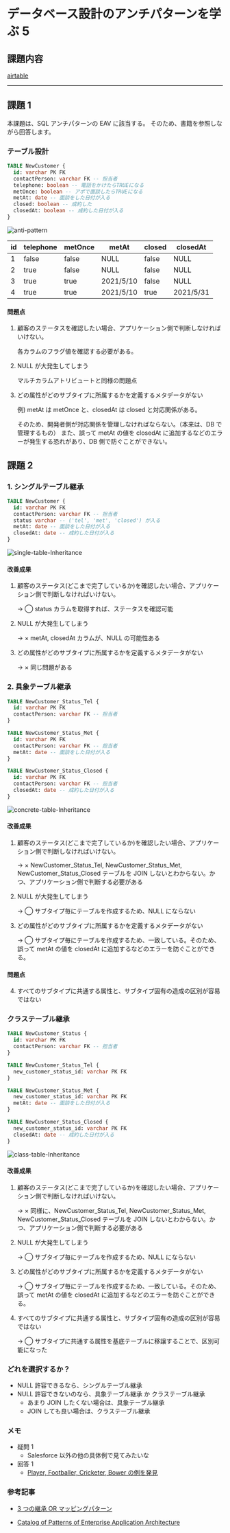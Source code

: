 # データベース設計のアンチパターンを学ぶ 5

## 課題内容

[airtable](https://airtable.com/tblTnXBXFOYJ0J7lZ/viwyi8muFtWUlhNKG/recs0SLG3aI2wTeWi?blocks=hide)

---

## 課題 1

本課題は、SQL アンチパターンの EAV に該当する。
そのため、書籍を参照しながら回答します。

### テーブル設計

```sql
TABLE NewCustomer {
  id: varchar PK FK
  contactPerson: varchar FK -- 担当者
  telephone: boolean -- 電話をかけたらTRUEになる
  metOnce: boolean -- アポで面談したらTRUEになる
  metAt: date -- 面談をした日付が入る
  closed: boolean -- 成約した
  closedAt: boolean -- 成約した日付が入る
}
```

![anti-pattern](./db/anti-pattern.png)

| id  | telephone | metOnce | metAt     | closed | closedAt  |
| --- | --------- | ------- | --------- | ------ | --------- |
| 1   | false     | false   | NULL      | false  | NULL      |
| 2   | true      | false   | NULL      | false  | NULL      |
| 3   | true      | true    | 2021/5/10 | false  | NULL      |
| 4   | true      | true    | 2021/5/10 | true   | 2021/5/31 |

#### 問題点

1. 顧客のステータスを確認したい場合、アプリケーション側で判断しなければいけない。

   各カラムのフラグ値を確認する必要がある。

2. NULL が大発生してしまう

   マルチカラムアトリビュートと同様の問題点

3. どの属性がどのサブタイプに所属するかを定義するメタデータがない

   例) metAt は metOnce と、closedAt は closed と対応関係がある。

   そのため、開発者側が対応関係を管理しなければならない。（本来は、DB で管理するもの）
   また、誤って metAt の値を closedAt に追加するなどのエラーが発生する恐れがあり、DB 側で防ぐことができない。

## 課題 2

### 1. シングルテーブル継承

```sql
TABLE NewCustomer {
  id: varchar PK FK
  contactPerson: varchar FK -- 担当者
  status varchar -- ('tel', 'met', 'closed') が入る
  metAt: date -- 面談をした日付が入る
  closedAt: date -- 成約した日付が入る
}
```

![single-table-Inheritance](./db/single-table-Inheritance.png)

#### 改善成果

1. 顧客のステータス(どこまで完了しているか)を確認したい場合、アプリケーション側で判断しなければいけない。

   -> ◯ status カラムを取得すれば、ステータスを確認可能

2. NULL が大発生してしまう

   -> × metAt, closedAt カラムが、NULL の可能性ある

3. どの属性がどのサブタイプに所属するかを定義するメタデータがない

   -> × 同じ問題がある

### 2. 具象テーブル継承

```sql
TABLE NewCustomer_Status_Tel {
  id: varchar PK FK
  contactPerson: varchar FK -- 担当者
}

TABLE NewCustomer_Status_Met {
  id: varchar PK FK
  contactPerson: varchar FK -- 担当者
  metAt: date -- 面談をした日付が入る
}

TABLE NewCustomer_Status_Closed {
  id: varchar PK FK
  contactPerson: varchar FK -- 担当者
  closedAt: date -- 成約した日付が入る
}
```

![concrete-table-Inheritance](./db/concrete-table-Inheritance.png)

#### 改善成果

1. 顧客のステータス(どこまで完了しているか)を確認したい場合、アプリケーション側で判断しなければいけない。

   -> × NewCustomer_Status_Tel, NewCustomer_Status_Met, NewCustomer_Status_Closed テーブルを JOIN しないとわからない。かつ、アプリケーション側で判断する必要がある

2. NULL が大発生してしまう

   -> ◯ サブタイプ毎にテーブルを作成するため、NULL にならない

3. どの属性がどのサブタイプに所属するかを定義するメタデータがない

   -> ◯ サブタイプ毎にテーブルを作成するため、一致している。そのため、誤って metAt の値を closedAt に追加するなどのエラーを防ぐことができる。

#### 問題点

4. すべてのサブタイプに共通する属性と、サブタイプ固有の造成の区別が容易ではない

### クラステーブル継承

```sql
TABLE NewCustomer_Status {
  id: varchar PK FK
  contactPerson: varchar FK -- 担当者
}

TABLE NewCustomer_Status_Tel {
  new_customer_status_id: varchar PK FK
}

TABLE NewCustomer_Status_Met {
  new_customer_status_id: varchar PK FK
  metAt: date -- 面談をした日付が入る
}

TABLE NewCustomer_Status_Closed {
  new_customer_status_id: varchar PK FK
  closedAt: date -- 成約した日付が入る
}
```

![class-table-Inheritance](./db/class-table-Inheritance.png)

#### 改善成果

1. 顧客のステータス(どこまで完了しているか)を確認したい場合、アプリケーション側で判断しなければいけない。

   -> × 同様に、NewCustomer_Status_Tel, NewCustomer_Status_Met, NewCustomer_Status_Closed テーブルを JOIN しないとわからない。かつ、アプリケーション側で判断する必要がある

2. NULL が大発生してしまう

   -> ◯ サブタイプ毎にテーブルを作成するため、NULL にならない

3. どの属性がどのサブタイプに所属するかを定義するメタデータがない

   -> ◯ サブタイプ毎にテーブルを作成するため、一致している。そのため、誤って metAt の値を closedAt に追加するなどのエラーを防ぐことができる。

4. すべてのサブタイプに共通する属性と、サブタイプ固有の造成の区別が容易ではない

   -> ◯ サブタイプに共通する属性を基底テーブルに移譲することで、区別可能になった

### どれを選択するか？

- NULL 許容できるなら、シングルテーブル継承
- NULL 許容できないのなら、具象テーブル継承 か クラステーブル継承
  - あまり JOIN したくない場合は、具象テーブル継承
  - JOIN しても良い場合は、クラステーブル継承

### メモ

- 疑問 1
  - Salesforce 以外の他の具体例で見てみたいな
- 回答 1
  - [Player, Footballer, Cricketer, Bower の例を発見](https://martinfowler.com/eaaCatalog/singleTableInheritance.html)

### 参考記事

- [3 つの継承 OR マッピングパターン](https://qiita.com/yebihara/items/9ecb838893ad99be0561#3%E3%81%A4%E3%81%AE%E7%B6%99%E6%89%BFor%E3%83%9E%E3%83%83%E3%83%94%E3%83%B3%E3%82%B0%E3%83%91%E3%82%BF%E3%83%BC%E3%83%B3)

- [Catalog of Patterns of Enterprise Application Architecture](https://martinfowler.com/eaaCatalog/index.html)
